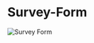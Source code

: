 # Survey-Form
![Survey Form](https://github.com/KingSD0/Survey-Form/assets/93257057/671e41d4-5c2f-406a-98d4-d4947ac051cc)
